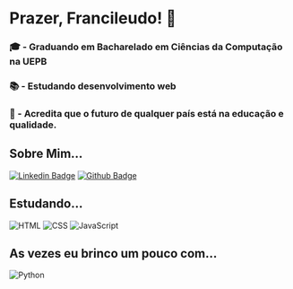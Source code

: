# Prazer, Francileudo! 👋

### 🎓 - Graduando em Bacharelado em Ciências da Computação na UEPB
### 📚 - Estudando desenvolvimento web
### :book: - Acredita que o futuro de qualquer país está na educação e qualidade.

## Sobre Mim...

[![Linkedin Badge](https://img.shields.io/badge/-LinkedIn-blue?style=flat-square&logo=Linkedin&logoColor=white&link=https://www.linkedin.com/in/francileudo-oliveira/)](https://www.linkedin.com/in/francileudo-oliveira/)
[![Github Badge](https://img.shields.io/badge/-Github-000?style=flat-square&logo=Github&logoColor=white&link=https://github.com/fransilva0)](https://github.com/fransilva0)

## Estudando...

![HTML](https://img.shields.io/badge/HTML5-E34F26?style=for-the-badge&logo=html5&logoColor=white)
![CSS](https://img.shields.io/badge/CSS3-1572B6?style=for-the-badge&logo=css3&logoColor=white)
![JavaScript](https://img.shields.io/badge/JavaScript-F7DF1E?style=for-the-badge&logo=javascript&logoColor=black)

## As vezes eu brinco um pouco com...

![Python](https://img.shields.io/badge/Python-FFD43B?style=for-the-badge&logo=python&logoColor=darkgreen)
